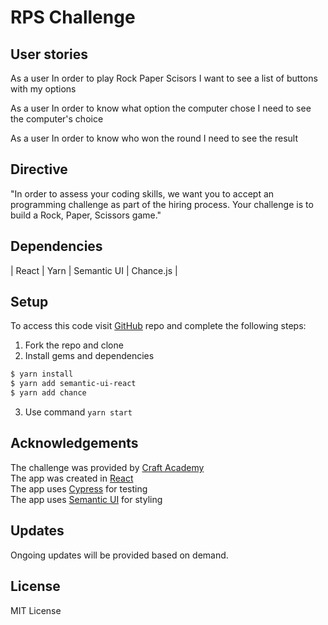 # RPS Challenge
## User stories

As a user
In order to play Rock Paper Scisors 
I want to see a list of buttons with my options

As a user
In order to know what option the computer chose
I need to see the computer's choice

As a user
In order to know who won the round
I need to see the result

## Directive
"In order to assess your coding skills, we want you to accept an programming challenge as part of the hiring process. Your challenge is to build a Rock, Paper, Scissors game."

## Dependencies
| React | Yarn | Semantic UI | Chance.js |

## Setup
To access this code visit [GitHub](https://github.com/pierre-1/rps_challenge) repo and complete the following steps:

1. Fork the repo and clone
2. Install gems and dependencies

```sh
$ yarn install
$ yarn add semantic-ui-react
$ yarn add chance
```

3. Use command ```yarn start```

## Acknowledgements
The challenge was provided by [Craft Academy](learn.craftacademy.co) <br>
The app was created in [React](https://reactjs.org/) <br>
The app uses [Cypress](https://www.cypress.io/) for testing<br>
The app uses [Semantic UI](https://react.semantic-ui.com/) for styling<br>

## Updates
Ongoing updates will be provided based on demand.

## License
MIT License

